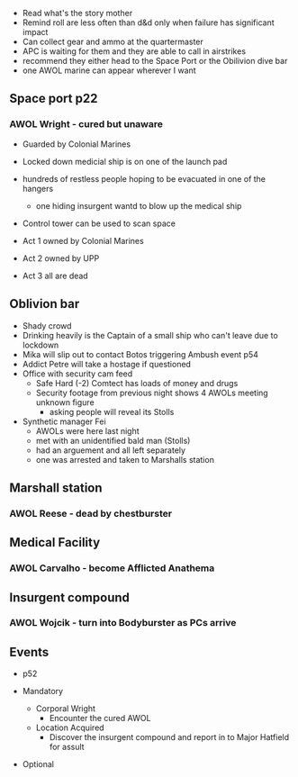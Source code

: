 - Read what's the story mother
- Remind roll are less often than d&d only when failure has significant impact
- Can collect gear and ammo at the quartermaster
- APC is waiting for them and they are able to call in airstrikes
- recommend they either head to the Space Port or the Obilivion dive bar
- one AWOL marine can appear wherever I want

## Space port p22

### AWOL Wright - cured but unaware

- Guarded by Colonial Marines
- Locked down medicial ship is on one of the launch pad
- hundreds of restless people hoping to be evacuated in one of the hangers
  - one hiding insurgent wantd to blow up the medical ship
- Control tower can be used to scan space

- Act 1 owned by Colonial Marines
- Act 2 owned by UPP
- Act 3 all are dead

## Oblivion bar

- Shady crowd
- Drinking heavily is the Captain of a small ship who can't leave due to lockdown
- Mika will slip out to contact Botos triggering Ambush event p54
- Addict Petre will take a hostage if questioned
- Office with security cam feed
  - Safe Hard (-2) Comtect has loads of money and drugs
  - Security footage from previous night shows 4 AWOLs meeting unknown figure
    - asking people will reveal its Stolls
- Synthetic manager Fei
  - AWOLs were here last night
  - met with an unidentified bald man (Stolls)
  - had an arguement and all left separately
  - one was arrested and taken to Marshalls station

## Marshall station

### AWOL Reese - dead by chestburster

## Medical Facility

### AWOL Carvalho - become Afflicted Anathema

## Insurgent compound

### AWOL Wojcik - turn into Bodyburster as PCs arrive

## Events

- p52

- Mandatory
  - Corporal Wright
    - Encounter the cured AWOL
  - Location Acquired
    - Discover the insurgent compound and report in to Major Hatfield for assult
- Optional

